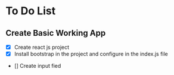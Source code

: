 # To Do List

## Create Basic Working App

- [x] Create react js project
- [x] Install bootstrap in the project and configure in the index.js file
- [] Create input fied
